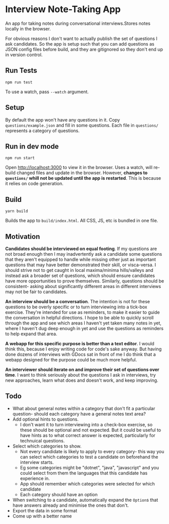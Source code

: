 # Interview Note-Taking App

An app for taking notes during conversational interviews.Stores notes locally in the browser.

For obvious reasons I don't want to actually publish the set of questions I ask candidates. So the app is setup such that you can add questions as JSON config files before build, and they are gitignored so they don't end up in version control.

## Run Tests

`npm run test`

To use a watch, pass `--watch` argument.

## Setup

By default the app won't have any questions in it. Copy `questions/example.json` and fill in some questions. Each file in `questions/` represents a category of questions.

## Run in dev mode

`npm run start`

Open [http://localhost:3000](http://localhost:3000) to view it in the browser. Uses a watch, will re-build changed files and update in the browser. However, **changes to `questions/` whill not be updated until the app is restarted**. This is because it relies on code generation.

## Build

`yarn build`

Builds the app to `build/index.html`. All CSS, JS, etc is bundled in one file.

## Motivation

**Candidates should be interviewed on equal footing**. If my questions are not broad enough then I may inadvertently ask a candidate some questions that they aren't equipped to handle while missing other just as important questions that may have better demonstrated their skill, or visca-versa. I should strive not to get caught in local maxima/minima hills/valleys and instead ask a broader set of questions, which should ensure candidates have more opportunities to prove themselves. Similarly, questions should be consistent- asking about significantly different areas in different interviews may not be fair to candidates.

**An interview should be a conversation**. The intention is not for these questions to be overly specific or to turn interviewing into a tick-box exercise. They're intended for use as reminders, to make it easier to guide the conversation in helpful directions. I hope to be able to quickly scroll through the app and see which areas I haven't yet taken many notes in yet, where I haven't dug deep enough in yet and use the questions as reminders to help expand that area.

**A webapp for this specific purpose is better than a text editor**. I would think this, because I enjoy writing code for code's sake anyway. But having done dozens of interviews with GDocs sat in front of me I do think that a webapp designed for the purpose could be much more helpful.

**An interviewer should iterate on and improve their set of questions over time**. I want to think seriously about the questions I ask in interviews, try new approaches, learn what does and doesn't work, and keep improving.

## Todo

* What about general notes within a category that don't fit a particular question- should each category have a general notes text area?
* Add optional hints to questions.
  * I don't want it to turn interviewing into a check-box exercise, so these should be optional and not expected. But it could be useful to have hints as to what correct answer is expected, particularly for technuical questions.
* Select which categories to show.
  * Not every candidate is likely to apply to every category- this way you can select which categories to test a candidate on beforehand the interview starts.
  * Eg some categories might be "dotnet", "java", "javascript" and you could select from them the languages that this candidate has experience in.
  * App should remember which categories were selected for which candidate
  * Each category should have an option 
* When switching to a candidate, automatically expand the `Option`s that have answers already and minimise the ones that don't.
* Export the data in some format
* Come up with a better name
